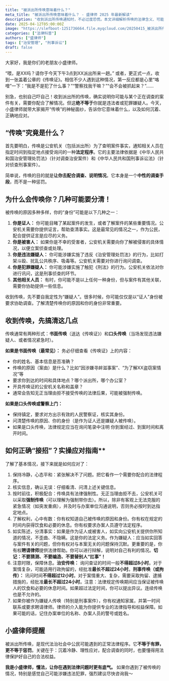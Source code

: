 ```yaml
---
title: "被派出所传唤意味着什么？"
meta_title: "被派出所传唤意味着什么？ - 盛律师 2025 年最新解读"
description: "收到派出所传唤通知时，不必过度恐慌。本文详细解析传唤的法律含义、可能原因及正确应对方法。小盛律师解释了传唤的法定程序、时限规定，以及作为证人、被害人或嫌疑人时的权利义务。文章强调传唤本身是中性的调查手段，不等同于定罪，并提供了实用建议：保持冷静、核实信息、按时前往、如实陈述、了解自身权利。对于刑事案件，建议及时联系律师。通过专业解读，帮助您在面对警方传唤时，既配合调查又能保护自身合法权益。"
date: 2025-04-12T05:00:00Z
image: "https://slefboot-1251736664.file.myqcloud.com/20250415_被派出所传唤.png/webp"
categories: ["法律科普"]
authors: ["盛律师"]
tags: ["治安管理", "刑事诉讼"]
draft: false
---
```


大家好，我是你们的老朋友小盛律师。

“喂，是XX吗？请你于今天下午3点到XX派出所来一趟。” 或者，更正式一点，收到一张盖着公章的《传唤证》。相信不少人遇到这种情况，第一反应都是心里“咯噔”一下：“我是不是犯了什么事？”“警察找我干嘛？”“会不会被抓起来？”……

别急，也别自己吓自己！收到派出所的传唤，确实说明你可能与某个正在调查的案件有关，需要你配合了解情况。但这**绝不等于**你就是违法者或犯罪嫌疑人。今天，小盛律师就带大家揭开“传唤”的神秘面纱，告诉你它意味着什么，以及如何沉着、正确地应对。

## “传唤”究竟是什么？

首先要明白，传唤是公安机关（包括派出所）为了查明案件事实，通知相关人员在指定时间到指定地点接受询问的一种**法定程序**。它的主要法律依据是《中华人民共和国治安管理处罚法》（针对调查治安案件）和《中华人民共和国刑事诉讼法》（针对侦查刑事案件）。

简单说，传唤的目的就是**让你去配合调查、说明情况**。它本身是一个**中性的调查手段**，而不是一种惩罚。

## 为什么会传唤你？几种可能要分清！

被传唤的原因多种多样，你的“身份”可能是以下几种之一：

1.  **你是证人：** 你可能目睹了某起案件的发生，或者了解案件的某些重要情况。公安机关需要你提供证言，帮助查清事实。这是最常见的情况之一，作为公民，配合提供证言是应尽的义务。
2.  **你是被害人：** 如果你是不幸的受害者，公安机关需要向你了解被侵害的具体情况，以便立案侦查或处理。
3.  **你是违法嫌疑人：** 你可能涉嫌实施了违反《治安管理处罚法》的行为，比如打架斗殴、扰乱公共秩序、吸毒等。公安机关需要对你进行询问调查。
4.  **你是犯罪嫌疑人：** 你可能涉嫌实施了触犯《刑法》的行为。公安机关依法对你进行讯问，这是刑事侦查的环节。
5.  **其他相关人员：** 有时，你可能不是以上任何一种身份，但与案件有其他关联，需要你协助提供一些信息。

收到传唤，先不要自我定性为“嫌疑人”。很多时候，你可能仅仅是以“证人”身份被要求协助调查。了解清楚传唤你的原因和你的身份非常重要。

## 收到传唤，先搞清这几点

传唤通常有两种形式：**书面传唤**（送达《传唤证》）和**口头传唤**（当场发现违法嫌疑人、或者情况紧急时）。

**如果是书面传唤（最常见）：** 务必仔细查看《传唤证》上的内容：
* 你的姓名、基本信息是否准确？
* 传唤的原因（案由）是什么？比如“因涉嫌寻衅滋事案”、“为了解XX盗窃案情况”等
* 要求你到达的时间和具体地点？哪个派出所，哪个办公室？
* 开具传唤证的公安机关名称和盖章？
* 通常会告知无正当理由拒不接受传唤的法律后果，可能被强制传唤。

**如果是口头传唤或警察上门：**

* 保持镇定，要求对方出示有效的人民警察证，核实其身份。
* 问清楚传唤的原因、你的身份（是作为证人还是嫌疑人被传唤）。
* 如果是口头传唤，法律规定应当在询问笔录中注明 你到案经过、到案时间和离开时间。

## 如何正确“接招”？实操应对指南**

了解了基本情况，接下来就是如何应对了：

1.  保持冷静，心态平和：紧张解决不了问题。把它看作一个需要你配合的法律程序。
2.  核实信息，确认无误：仔细看清、问清上述关键信息。
3.  按时前往，积极配合：传唤具有法律强制性。无正当理由拒不去，公安机关可以采取**强制传唤**（可以理解为强制带你去）。所以，除非有客观上无法克服的紧急情况（如突发重病），并及时与办案单位沟通说明，否则务必按时到达指定地点。
4.  了解权利，心中有数：你有权知道自己被传唤的原因和身份。你有权在规定的时间内获得饮食和必要的休息。你有权要求办案人员遵守法定程序。
5.  如实陈述，分清事实：如果是作为证人或被害人，如实向公安机关提供你所知道的情况，不歪曲、不隐瞒。这是你的法定义务。作为嫌疑人：应当如实回答与案件有关的问题，但你有权对与本案无关的问题保持沉默。更重要的是，你有权**聘请律师**提供法律帮助。你可以进行辩解，说明对自己有利的情况。**切记：不要猜测、不要编造、不要替别人“扛事”！**
6. 注意时限，保障休息。**治安传唤：** 询问查证的时间一般**不得超过8小时**。对于案情复杂，可能适用行政拘留的，经批准**最长不超过24小时**。**刑事传唤（或拘传）：** 讯问时间**不得超过12小时**。对于案情重大、复杂，需要采取拘留、逮捕措施的，经批准**最长不超过24小时**。注意：法律规定传唤期间应当保证被传唤人的饮食和必要的休息时间。如果超过法定时间，你可以提出异议。连续传唤也是不允许的。
7. 如果你被作为嫌疑人传唤（特别是刑事案件），你有权通知家属，并第一时间联系或要求聘请律师。律师的介入能为你提供专业的法律指导和权益保障。如果可能的话，记住办案单位的名称、办案人员的警号或姓名。

## 小盛律师提醒

被派出所传唤，是现代法治社会中公民可能遇到的正常法律程序。它**不等于有罪，更不等于惩罚**。关键在于：沉着冷静、理性应对，配合调查的同时，也要懂得用法律保护好自己的合法权益。

**我是小盛律师，懂法，让你在遇到法律问题时更有底气。** 如果你遇到了被传唤的情况，特别是感觉自己可能涉嫌违法犯罪，强烈建议尽快咨询我～